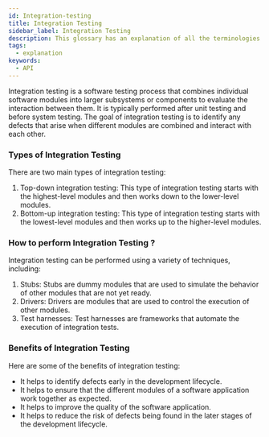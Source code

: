 ```yaml
---
id: Integration-testing
title: Integration Testing
sidebar_label: Integration Testing
description: This glossary has an explanation of all the terminologies that beginners find difficult to understand at first glance.
tags:
  - explanation
keywords:
  - API
---
```


Integration testing is a software testing process that combines individual software modules into larger subsystems or components to evaluate the interaction between them. It is typically performed after unit testing and before system testing. The goal of integration testing is to identify any defects that arise when different modules are combined and interact with each other.

### Types of Integration Testing

There are two main types of integration testing:

1. Top-down integration testing: This type of integration testing starts with the highest-level modules and then works down to the lower-level modules.
2. Bottom-up integration testing: This type of integration testing starts with the lowest-level modules and then works up to the higher-level modules.

### How to perform Integration Testing ?

Integration testing can be performed using a variety of techniques, including:

1. Stubs: Stubs are dummy modules that are used to simulate the behavior of other modules that are not yet ready.
2. Drivers: Drivers are modules that are used to control the execution of other modules.
3. Test harnesses: Test harnesses are frameworks that automate the execution of integration tests.

### Benefits of Integration Testing

Here are some of the benefits of integration testing:

- It helps to identify defects early in the development lifecycle.
- It helps to ensure that the different modules of a software application work together as expected.
- It helps to improve the quality of the software application.
- It helps to reduce the risk of defects being found in the later stages of the development lifecycle.
